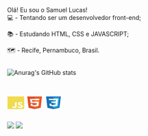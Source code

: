 Olá! Eu sou o Samuel Lucas!
<br>
💻 - Tentando ser um desenvolvedor front-end;

📚 - Estudando HTML, CSS e JAVASCRIPT;

🗺️ - Recife, Pernambuco, Brasil.

##
![Anurag's GitHub stats](https://github-readme-stats.vercel.app/api?username=SamuLucax&show_icons=true&theme=transparent)
##

<div style="display: inline_block"><br>
  <img align="center" alt="Samuel-Js" height="30" width="40" src="https://raw.githubusercontent.com/devicons/devicon/master/icons/javascript/javascript-plain.svg">
<img align="center" alt="Samuel-HTML" height="30" width="40" src="https://raw.githubusercontent.com/devicons/devicon/master/icons/html5/html5-original.svg">
  <img align="center" alt="Samuel-CSS" height="30" width="40" src="https://raw.githubusercontent.com/devicons/devicon/master/icons/css3/css3-original.svg">
</div>



 
##

<div> 
  <a href="https://instagram.com/samulucaxx" target="_blank"><img src="https://img.shields.io/badge/-Instagram-%23E4405F?style=for-the-badge&logo=instagram&logoColor=white" target="_blank"></a>
  <a href = "thekingofversailles@gmail.com"><img src="https://img.shields.io/badge/-Gmail-%23333?style=for-the-badge&logo=gmail&logoColor=white" target="_blank"></a>
</div>
